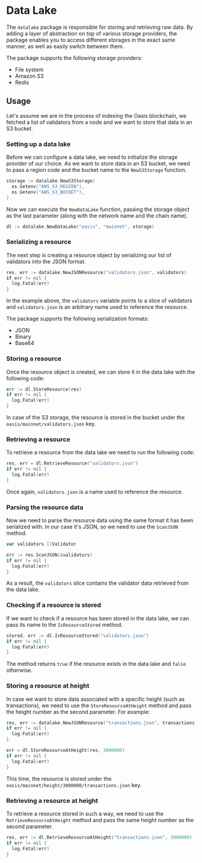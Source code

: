 # Data Lake

The `datalake` package is responsible for storing and retrieving raw data.
By adding a layer of abstraction on top of various storage providers, the package enables you to access different storages in the exact same manner, as well as easily switch between them.

The package supports the following storage providers:

- File system
- Amazon S3
- Redis

## Usage

Let's assume we are in the process of indexing the Oasis blockchain, we fetched a list of validators from a node and we want to store that data in an S3 bucket.

### Setting up a data lake

Before we can configure a data lake, we need to initialize the storage provider of our choice.
As we want to store data in an S3 bucket, we need to pass a region code and the bucket name to the `NewS3Storage` function.

```go
storage := datalake.NewS3Storage(
  os.Getenv("AWS_S3_REGION"),
  os.Getenv("AWS_S3_BUCKET"),
)
```

Now we can execute the `NewDataLake` function, passing the storage object as the last parameter (along with the network name and the chain name).

```go
dl := datalake.NewDataLake("oasis", "mainnet", storage)
```

### Serializing a resource

The next step is creating a resource object by serializing our list of validators into the JSON format.

```go
res, err := datalake.NewJSONResource("validators.json", validators)
if err != nil {
  log.Fatal(err)
}
```

In the example above, the `validators` variable points to a slice of validators and `validators.json` is an arbitrary name used to reference the resource.

The package supports the following serialization formats:

- JSON
- Binary
- Base64

### Storing a resource

Once the resource object is created, we can store it in the data lake with the following code:

```go
err := dl.StoreResource(res)
if err != nil {
  log.Fatal(err)
}
```

In case of the S3 storage, the resource is stored in the bucket under the `oasis/mainnet/validators.json` key.

### Retrieving a resource

To retrieve a resource from the data lake we need to run the following code:

```go
res, err = dl.RetrieveResource("validators.json")
if err != nil {
  log.Fatal(err)
}
```

Once again, `validators.json` is a name used to reference the resource.

### Parsing the resource data

Now we need to parse the resource data using the same format it has been serialized with.
In our case it's JSON, so we need to use the `ScanJSON` method.

```go
var validators []Validator

err := res.ScanJSON(&validators)
if err != nil {
  log.Fatal(err)
}
```

As a result, the `validators` slice contains the validator data retrieved from the data lake.

### Checking if a resource is stored

If we want to check if a resource has been stored in the data lake, we can pass its name to the `IsResourceStored` method.

```go
stored, err := dl.IsResourceStored("validators.json")
if err != nil {
  log.Fatal(err)
}
```

The method returns `true` if the resource exists in the data lake and `false` otherwise.

### Storing a resource at height

In case we want to store data associated with a specific height (such as transactions), we need to use the `StoreResourceAtHeight` method and pass the height number as the second parameter.
For example:

```go
res, err := datalake.NewJSONResource("transactions.json", transactions)
if err != nil {
  log.Fatal(err)
}

err = dl.StoreResourceAtHeight(res, 3000000)
if err != nil {
  log.Fatal(err)
}
```

This time, the resource is stored under the `oasis/mainnet/height/3000000/transactions.json` key.

### Retrieving a resource at height

To retrieve a resource stored in such a way, we need to use the `RetrieveResourceAtHeight` method and pass the same height number as the second parameter.

```go
res, err := dl.RetrieveResourceAtHeight("transactions.json", 3000000)
if err != nil {
  log.Fatal(err)
}
```
